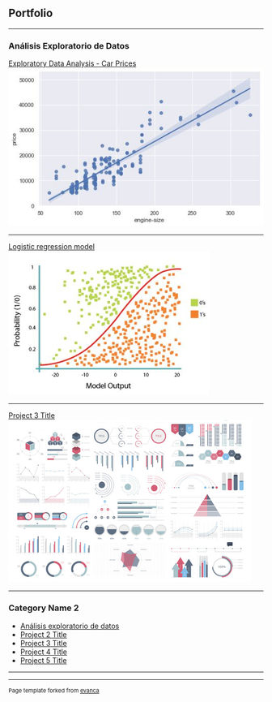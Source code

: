 ## Portfolio

---

### Análisis Exploratorio de Datos

[Exploratory Data Analysis - Car Prices](https://github.com/jjsilvera/data-science-portfolio/blob/main/Exploratory%20Data%20Analysis%20of%20Car%20Prices.ipynb)
<img src="images/cars.jpeg?raw=true"/>

---
[Logistic regression model](https://github.com/jjsilvera/data-science-portfolio/blob/main/Logistic%20Regression%20model.ipynb)
<img src="images/Sigmoid.jpg?raw=true"/>

---
[Project 3 Title](http://example.com/)
<img src="images/dummy_thumbnail.jpg?raw=truee"/>

---

### Category Name 2

- [Análisis exploratorio de datos](https://github.com/jjsilvera/data-science-portfolio/blob/main/Exploratory%20Data%20Analysis%20of%20Car%20Prices.ipynb)
- [Project 2 Title](http://example.com/)
- [Project 3 Title](http://example.com/)
- [Project 4 Title](http://example.com/)
- [Project 5 Title](http://example.com/)

---




---
<p style="font-size:11px">Page template forked from <a href="https://github.com/evanca/quick-portfolio">evanca</a></p>
<!-- Remove above link if you don't want to attibute -->
